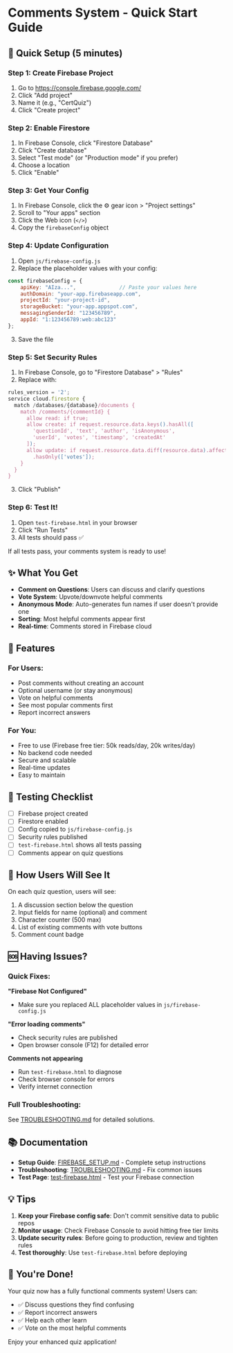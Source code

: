 # Comments System - Quick Start Guide

## 🚀 Quick Setup (5 minutes)

### Step 1: Create Firebase Project
1. Go to https://console.firebase.google.com/
2. Click "Add project"
3. Name it (e.g., "CertQuiz")
4. Click "Create project"

### Step 2: Enable Firestore
1. In Firebase Console, click "Firestore Database"
2. Click "Create database"
3. Select "Test mode" (or "Production mode" if you prefer)
4. Choose a location
5. Click "Enable"

### Step 3: Get Your Config
1. In Firebase Console, click the ⚙️ gear icon > "Project settings"
2. Scroll to "Your apps" section
3. Click the Web icon (`</>`)
4. Copy the `firebaseConfig` object

### Step 4: Update Configuration
1. Open `js/firebase-config.js`
2. Replace the placeholder values with your config:

```javascript
const firebaseConfig = {
    apiKey: "AIza...",              // Paste your values here
    authDomain: "your-app.firebaseapp.com",
    projectId: "your-project-id",
    storageBucket: "your-app.appspot.com",
    messagingSenderId: "123456789",
    appId: "1:123456789:web:abc123"
};
```

3. Save the file

### Step 5: Set Security Rules
1. In Firebase Console, go to "Firestore Database" > "Rules"
2. Replace with:

```javascript
rules_version = '2';
service cloud.firestore {
  match /databases/{database}/documents {
    match /comments/{commentId} {
      allow read: if true;
      allow create: if request.resource.data.keys().hasAll([
        'questionId', 'text', 'author', 'isAnonymous',
        'userId', 'votes', 'timestamp', 'createdAt'
      ]);
      allow update: if request.resource.data.diff(resource.data).affectedKeys()
        .hasOnly(['votes']);
    }
  }
}
```

3. Click "Publish"

### Step 6: Test It!
1. Open `test-firebase.html` in your browser
2. Click "Run Tests"
3. All tests should pass ✅

If all tests pass, your comments system is ready to use!

## ✨ What You Get

- **Comment on Questions**: Users can discuss and clarify questions
- **Vote System**: Upvote/downvote helpful comments
- **Anonymous Mode**: Auto-generates fun names if user doesn't provide one
- **Sorting**: Most helpful comments appear first
- **Real-time**: Comments stored in Firebase cloud

## 🎯 Features

### For Users:
- Post comments without creating an account
- Optional username (or stay anonymous)
- Vote on helpful comments
- See most popular comments first
- Report incorrect answers

### For You:
- Free to use (Firebase free tier: 50k reads/day, 20k writes/day)
- No backend code needed
- Secure and scalable
- Real-time updates
- Easy to maintain

## 🔧 Testing Checklist

- [ ] Firebase project created
- [ ] Firestore enabled
- [ ] Config copied to `js/firebase-config.js`
- [ ] Security rules published
- [ ] `test-firebase.html` shows all tests passing
- [ ] Comments appear on quiz questions

## 📱 How Users Will See It

On each quiz question, users will see:
1. A discussion section below the question
2. Input fields for name (optional) and comment
3. Character counter (500 max)
4. List of existing comments with vote buttons
5. Comment count badge

## 🆘 Having Issues?

### Quick Fixes:

**"Firebase Not Configured"**
- Make sure you replaced ALL placeholder values in `js/firebase-config.js`

**"Error loading comments"**
- Check security rules are published
- Open browser console (F12) for detailed error

**Comments not appearing**
- Run `test-firebase.html` to diagnose
- Check browser console for errors
- Verify internet connection

### Full Troubleshooting:
See [TROUBLESHOOTING.md](TROUBLESHOOTING.md) for detailed solutions.

## 📚 Documentation

- **Setup Guide**: [FIREBASE_SETUP.md](FIREBASE_SETUP.md) - Complete setup instructions
- **Troubleshooting**: [TROUBLESHOOTING.md](TROUBLESHOOTING.md) - Fix common issues
- **Test Page**: [test-firebase.html](test-firebase.html) - Test your Firebase connection

## 💡 Tips

1. **Keep your Firebase config safe**: Don't commit sensitive data to public repos
2. **Monitor usage**: Check Firebase Console to avoid hitting free tier limits
3. **Update security rules**: Before going to production, review and tighten rules
4. **Test thoroughly**: Use `test-firebase.html` before deploying

## 🎉 You're Done!

Your quiz now has a fully functional comments system! Users can:
- ✅ Discuss questions they find confusing
- ✅ Report incorrect answers
- ✅ Help each other learn
- ✅ Vote on the most helpful comments

Enjoy your enhanced quiz application!
